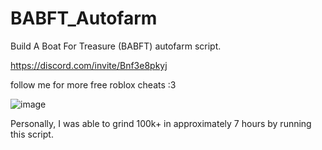 # BABFT_Autofarm
Build A Boat For Treasure (BABFT) autofarm script.

https://discord.com/invite/Bnf3e8pkyj

follow me for more free roblox cheats :3

![image](https://github.com/user-attachments/assets/bb970849-5164-464f-a5f5-0c78969e3477)

Personally, I was able to grind 100k+ in approximately 7 hours by running this script.
